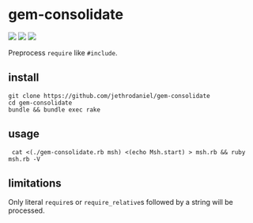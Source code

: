 # gem-consolidate

![](https://github.com/jethrodaniel/gem-consolidate/workflows/ci/badge.svg)
![](https://img.shields.io/github/license/jethrodaniel/gem-consolidate.svg)
![](https://img.shields.io/github/stars/jethrodaniel/gem-consolidate?style=social)

Preprocess `require` like `#include`.

## install

```
git clone https://github.com/jethrodaniel/gem-consolidate
cd gem-consolidate
bundle && bundle exec rake
```

## usage

```
 cat <(./gem-consolidate.rb msh) <(echo Msh.start) > msh.rb && ruby msh.rb -V
```

## limitations

Only literal `require`s or `require_relative`s followed by a string will be processed.
